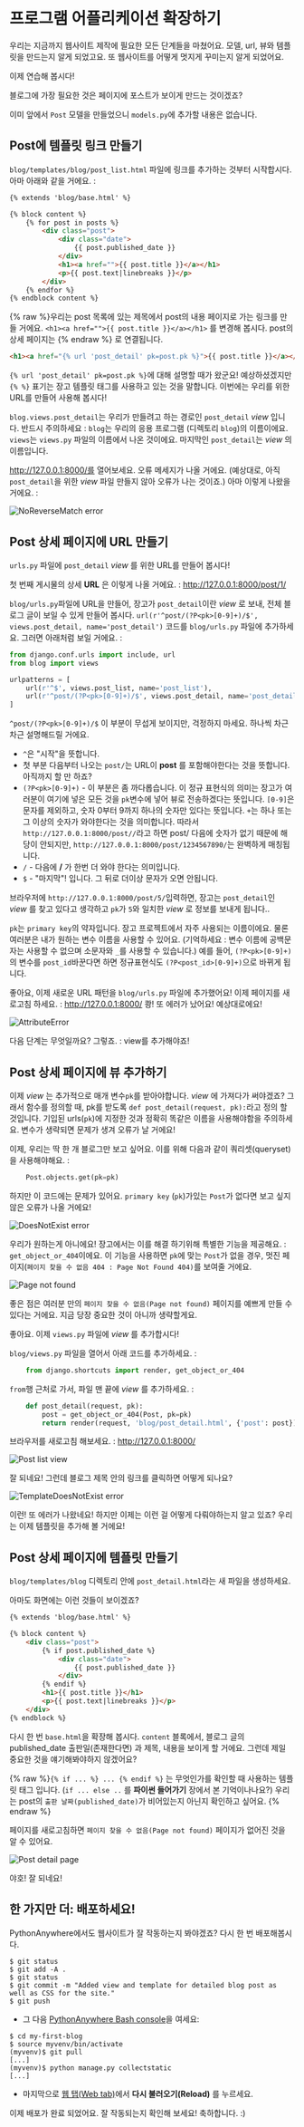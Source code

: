 # 프로그램 어플리케이션 확장하기

우리는 지금까지 웹사이트 제작에 필요한 모든 단계들을 마쳤어요. 모델, url, 뷰와 템플릿을 만드는지 알게 되었고요. 또 웹사이트를 어떻게 멋지게 꾸미는지 알게 되었어요.

이제 연습해 봅시다!

블로그에 가장 필요한 것은 페이지에 포스트가 보이게 만드는 것이겠죠?

이미 앞에서 `Post` 모델을 만들었으니 `models.py`에 추가할 내용은 없습니다.

## Post에 템플릿 링크 만들기

`blog/templates/blog/post_list.html` 파일에 링크를 추가하는 것부터 시작합시다. 아마 아래와 같을 거에요. :

```html
{% extends 'blog/base.html' %}

{% block content %}
    {% for post in posts %}
        <div class="post">
            <div class="date">
                {{ post.published_date }}
            </div>
            <h1><a href="">{{ post.title }}</a></h1>
            <p>{{ post.text|linebreaks }}</p>
        </div>
    {% endfor %}
{% endblock content %}
```

{% raw %}우리는 post 목록에 있는 제목에서 post의 내용 페이지로 가는 링크를 만들 거에요. `<h1><a href="">{{ post.title }}</a></h1>` 를 변경해 봅시다. post의 상세 페이지는 {% endraw %} 로 연결됩니다.

```html
<h1><a href="{% url 'post_detail' pk=post.pk %}">{{ post.title }}</a></h1>
```

`{% url 'post_detail' pk=post.pk %}`에 대해 설명할 때가 왔군요! 예상하셨겠지만 `{% %}` 표기는 장고 템플릿 태그를 사용하고 있는 것을 말합니다. 이번에는 우리를 위한 URL를 만들어 사용해 봅시다!

`blog.views.post_detail`는 우리가 만들려고 하는 경로인 `post_detail` *view* 입니다. 반드시 주의하세요 : `blog`는 우리의 응용 프로그램 (디렉토리 `blog`)의 이름이에요. `views`는 `views.py` 파일의 이름에서 나온 것이에요. 마지막인 `post_detail`는 *view* 의 이름입니다.

http://127.0.0.1:8000/를 열어보세요. 오류 메세지가 나올 거에요. (예상대로, 아직 `post_detail`을 위한 *view* 파일 만들지 않아 오류가 나는 것이죠.) 아마 이렇게 나왔을 거에요. :

![NoReverseMatch error][1]

 [1]: images/no_reverse_match2.png

## Post 상세 페이지에 URL 만들기

`urls.py` 파일에 `post_detail` *view* 를 위한 URL를 만들어 봅시다!

첫 번째 게시물의 상세 **URL** 은 이렇게 나올 거에요. : http://127.0.0.1:8000/post/1/

`blog/urls.py`파일에 URL을 만들어, 장고가 `post_detail`이란 *view* 로 보내, 전체 블로그 글이 보일 수 있게 만들어 봅시다. `url(r'^post/(?P<pk>[0-9]+)/$', views.post_detail, name='post_detail')` 코드를 `blog/urls.py` 파일에 추가하세요. 그러면 아래처럼 보일 거에요. :

```python
from django.conf.urls import include, url
from blog import views

urlpatterns = [
    url(r'^$', views.post_list, name='post_list'),
    url(r'^post/(?P<pk>[0-9]+)/$', views.post_detail, name='post_detail'),
]
```

`^post/(?P<pk>[0-9]+)/$` 이 부분이 무섭게 보이지만, 걱정하지 마세요. 하나씩 차근차근 설명해드릴 거에요.
 - `^`은 "시작"을 뜻합니다.
 - 첫 부분 다음부터 나오는 `post/`는 URL이 __post__ 를 포함해야한다는 것을 뜻합니다. 아직까지 할 만 하죠?
 - `(?P<pk>[0-9]+)` - 이 부분은 좀 까다롭습니다. 이 정규 표현식의 의미는 장고가 여러분이 여기에 넣은 모든 것을 `pk`변수에 넣어 뷰로 전송하겠다는 뜻입니다. `[0-9]`은 문자를 제외하고, 숫자 0부터 9까지 하나의 숫자만 있다는 뜻입니다. `+`는 하나 또는 그 이상의 숫자가 와야한다는 것을 의미합니다. 따라서 `http://127.0.0.1:8000/post//`라고 하면 post/ 다음에 숫자가 없기 때문에 해당이 안되지만, `http://127.0.0.1:8000/post/1234567890/`는 완벽하게 매칭됩니다.
 - `/` - 다음에 __/__ 가 한번 더 와야 한다는 의미입니다.
 - `$` - "마지막"! 입니다. 그 뒤로 더이상 문자가 오면 안됩니다.

브라우저에 `http://127.0.0.1:8000/post/5/`입력하면, 장고는 `post_detail`인 *view* 를 찾고 있다고 생각하고 `pk`가 `5`와 일치한 *view* 로 정보를 보내게 됩니다..

`pk`는 `primary key`의 약자입니다. 장고 프로젝트에서 자주 사용되는 이름이에요. 물론 여러분은 내가 원하는 변수 이름을 사용할 수 있어요. (기억하세요 : 변수 이름에 공백문자는 사용할 수 없으며 소문자와 `_`를 사용할 수 있습니다.) 예를 들어, `(?P<pk>[0-9]+)`의 변수를 `post_id`바꾼다면 하면 정규표현식도 `(?P<post_id>[0-9]+)`으로 바뀌게 됩니다.

좋아요, 이제 새로운 URL 패턴을 `blog/urls.py` 파일에 추가했어요! 이제 페이지를 새로고침 하세요. : http://127.0.0.1:8000/ 쾅! 또 에러가 났어요! 예상대로에요!

![AttributeError][2]

다음 단계는 무엇일까요? 그렇죠. : view를 추가해야죠!

## Post 상세 페이지에 뷰 추가하기

이제 *view* 는 추가적으로 매개 변수`pk`를 받아야합니다. *view* 에 가져다가 써야겠죠? 그래서 함수를 정의할 때, pk를 받도록 `def post_detail(request, pk):`라고 정의 할 것입니다. 기입된 urls(`pk`)에 지정한 것과 정확히 똑같은 이름을 사용해야함을 주의하세요. 변수가 생략되면 문제가 생겨 오류가 날 거에요!

이제, 우리는 딱 한 개 블로그만 보고 싶어요. 이를 위해 다음과 같이 쿼리셋(queryset)을 사용해야해요. :

```python
    Post.objects.get(pk=pk)
```

하지만 이 코드에는 문제가 있어요. `primary key` (`pk`)가있는 `Post`가 없다면 보고 싶지 않은 오류가 나올 거에요!

![DoesNotExist error][3]

우리가 원하는게 아니에요! 장고에서는 이를 해결 하기위해 특별한 기능을 제공해요. : `get_object_or_404`이에요. 이 기능을 사용하면 `pk`에 맞는 `Post`가 없을 경우, 멋진 페이지(`페이지 찾을 수 없음 404 : Page Not Found 404)`를 보여줄 거에요.

![Page not found][4]

좋은 점은 여러분 만의 `페이지 찾을 수 없음(Page not found)` 페이지를 예쁘게 만들 수 있다는 거에요. 지금 당장 중요한 것이 아니까 생략할게요.

좋아요. 이제 `views.py` 파일에 *view* 를 추가합시다!

`blog/views.py` 파일을 열어서 아래 코드를 추가하세요. :

```python
    from django.shortcuts import render, get_object_or_404
```

`from`행 근처로 가서, 파일 맨 끝에 *view* 를 추가하세요. :

```python
    def post_detail(request, pk):
        post = get_object_or_404(Post, pk=pk)
        return render(request, 'blog/post_detail.html', {'post': post})
```

브라우저를 새로고침 해보세요. : http://127.0.0.1:8000/

![Post list view][5]

잘 되네요! 그런데 블로그 제목 안의 링크를 클릭하면 어떻게 되나요?

![TemplateDoesNotExist error][6]

이런! 또 에러가 나왔네요! 하지만 이제는 이런 걸 어떻게 다뤄야하는지 알고 있죠? 우리는 이제 템플릿을 추가해 볼 거에요!

## Post 상세 페이지에 템플릿 만들기

`blog/templates/blog` 디렉토리 안에 `post_detail.html`라는 새 파일을 생성하세요.

아마도 화면에는 이런 것들이 보이겠죠?

```html
{% extends 'blog/base.html' %}

{% block content %}
    <div class="post">
        {% if post.published_date %}
            <div class="date">
                {{ post.published_date }}
            </div>
        {% endif %}
        <h1>{{ post.title }}</h1>
        <p>{{ post.text|linebreaks }}</p>
    </div>
{% endblock %}
```

다시 한 번 `base.html`을 확장해 봅시다. `content` 블록에서, 블로그 글의 published_date 출판일(존재한다면) 과 제목, 내용을 보이게 할 거에요. 그런데 제일 중요한 것을 얘기해봐야하지 않겠어요?

{% raw %}`{% if ... %} ... {% endif %}` 는 무엇인가를 확인할 때 사용하는 템플릿 태그 입니다. (`if ... else ..` 를 __파이썬 들어가기__ 장에서 본 기억이나나요?) 우리는 post의 `출판 날짜(published_date)`가 비어있는지 아닌지 확인하고 싶어요. {% endraw %}

페이지를 새로고침하면 `페이지 찾을 수 없음(Page not found)` 페이지가 없어진 것을 알 수 있어요.

![Post detail page][7]

야호! 잘 되네요!

## 한 가지만 더: 배포하세요!

PythonAnywhere에서도 웹사이트가 잘 작동하는지 봐야겠죠? 다시 한 번 배포해봅시다.

```
$ git status
$ git add -A .
$ git status
$ git commit -m "Added view and template for detailed blog post as well as CSS for the site."
$ git push
```

* 그 다음 [PythonAnywhere Bash console][8]을 여세요:

```
$ cd my-first-blog
$ source myvenv/bin/activate
(myvenv)$ git pull
[...]
(myvenv)$ python manage.py collectstatic
[...]
```

* 마지막으로 [웹 탭(Web tab)][9]에서 **다시 불러오기(Reload)** 를 누르세요.

이제 배포가 완료 되었어요. 잘 작동되는지 확인해 보세요! 축하합니다. :)

 [2]: images/attribute_error2.png
 [3]: images/does_not_exist2.png
 [4]: images/404_2.png
 [5]: images/post_list2.png
 [6]: images/template_does_not_exist2.png
 [7]: images/post_detail2.png
 [8]: https://www.pythonanywhere.com/consoles/
 [9]: https://www.pythonanywhere.com/web_app_setup/
